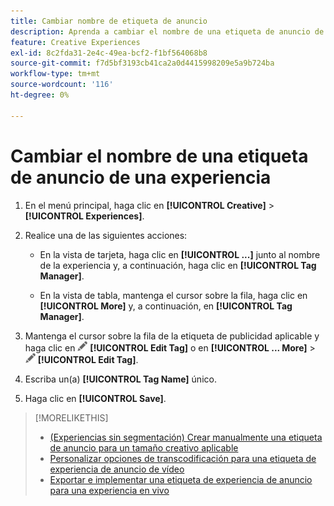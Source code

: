 ```yaml
---
title: Cambiar nombre de etiqueta de anuncio
description: Aprenda a cambiar el nombre de una etiqueta de anuncio de una experiencia.
feature: Creative Experiences
exl-id: 8c2fda31-2e4c-49ea-bcf2-f1bf564068b8
source-git-commit: f7d5bf3193cb41ca2a0d4415998209e5a9b724ba
workflow-type: tm+mt
source-wordcount: '116'
ht-degree: 0%

---
```


# Cambiar el nombre de una etiqueta de anuncio de una experiencia

1. En el menú principal, haga clic en **[!UICONTROL Creative]** > **[!UICONTROL Experiences]**.

1. Realice una de las siguientes acciones:

   * En la vista de tarjeta, haga clic en **[!UICONTROL ...]** junto al nombre de la experiencia y, a continuación, haga clic en **[!UICONTROL Tag Manager]**.

   * En la vista de tabla, mantenga el cursor sobre la fila, haga clic en **[!UICONTROL More]** y, a continuación, en **[!UICONTROL Tag Manager]**.

1. Mantenga el cursor sobre la fila de la etiqueta de publicidad aplicable y haga clic en ![Editar etiqueta](/help/creative/assets/edit-gray.png "Editar etiqueta") **[!UICONTROL Edit Tag]** o en **[!UICONTROL ... More]** > ![Editar etiqueta](/help/creative/assets/edit-gray.png "Editar etiqueta") **[!UICONTROL Edit Tag]**. <!-- Tag Manager has only a list view, but no card view, as of 2/2. -->

1. Escriba un(a) **[!UICONTROL Tag Name]** único.

1. Haga clic en **[!UICONTROL Save]**.

>[!MORELIKETHIS]
>
>* [(Experiencias sin segmentación) Crear manualmente una etiqueta de anuncio para un tamaño creativo aplicable](experience-tag-create-manually.md)
>* [Personalizar opciones de transcodificación para una etiqueta de experiencia de anuncio de vídeo](experience-tag-video-transcoding.md)
>* [Exportar e implementar una etiqueta de experiencia de anuncio para una experiencia en vivo](experience-tag-export.md)
